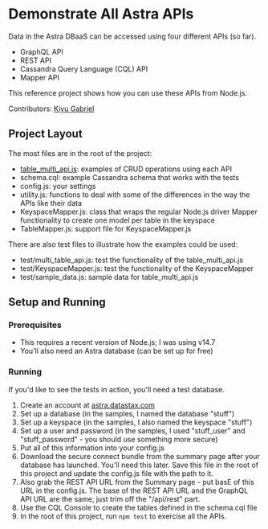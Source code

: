 # Demonstrate All Astra APIs
Data in the Astra DBaaS can be accessed using four different APIs (so far).  
* GraphQL API
* REST API
* Cassandra Query Language (CQL) API
* Mapper API

This reference project shows how you can use these APIs from Node.js.

Contributors: [Kiyu Gabriel](https://github.com/qzg)

## Project Layout
The most files are in the root of the project:
* [table_multi_api.js](table_multi_api.js): examples of CRUD operations using each API
* schema.cql: example Cassandra schema that works with the tests
* config.js: your settings
* utility.js: functions to deal with some of the differences in the way the APIs like their data
* KeyspaceMapper.js: class that wraps the regular Node.js driver Mapper functionality to create one model per table in the keyspace
* TableMapper.js: support file for KeyspaceMapper.js

There are also test files to illustrate how the examples could be used:
* test/multi_table_api.js: test the functionality of the table_multi_api.js
* test/KeyspaceMapper.js: test the functionality of the KeyspaceMapper
* test/sample_data.js: sample data for table_multi_api.js 

## Setup and Running

### Prerequisites
* This requires a recent version of Node.js; I was using v14.7
* You'll also need an Astra database (can be set up for free)

### Running
If you'd like to see the tests in action, you'll need a test database.
1. Create an account at [astra.datastax.com](https://astra.datastax.com)
2. Set up a database (in the samples, I named the database "stuff")
3. Set up a keyspace (in the samples, I also named the keyspace "stuff")
4. Set up a user and password (in the samples, I used "stuff_user" and "stuff_password" - you should use something more secure)
5. Put all of this information into your config.js
6. Download the secure connect bundle from the summary page after your database has launched.  You'll need this later. Save this file in the root of this project and update the config.js file with the path to it.
7. Also grab the REST API URL from the Summary page - put basE of this URL in the config.js.  The base of the REST API URL and the GraphQL API URL are the same, just trim off the "/api/rest" part.  
8. Use the CQL Console to create the tables defined in the schema.cql file
9. In the root of this project, run `npm test` to exercise all the APIs.  


